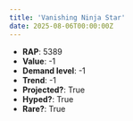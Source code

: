 ```yaml
---
title: 'Vanishing Ninja Star'
date: 2025-08-06T00:00:00Z
---
```

- **RAP**: 5389
- **Value**: -1
- **Demand level**: -1
- **Trend**: -1
- **Projected?**: True
- **Hyped?**: True
- **Rare?**: True
